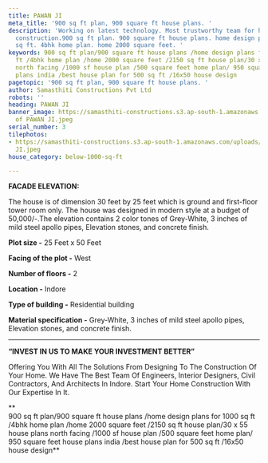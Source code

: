 ```yaml
---
title: PAWAN JI
meta_title: '900 sq ft plan, 900 square ft house plans. '
description: 'Working on latest technology. Most trustworthy team for house c& building
  construction.900 sq ft plan. 900 square ft house plans. home design plans for 1000
  sq ft. 4bhk home plan. home 2000 square feet. '
keywords: 900 sq ft plan/900 square ft house plans /home design plans for 1000 sq
  ft /4bhk home plan /home 2000 square feet /2150 sq ft house plan/30 x 55 house plans
  north facing /1000 sf house plan /500 square feet home plan/ 950 square feet house
  plans india /best house plan for 500 sq ft /16x50 house design
pagetopic: '900 sq ft plan, 900 square ft house plans. '
author: Samasthiti Constructions Pvt Ltd
robots: ''
heading: PAWAN JI
banner_image: https://samasthiti-constructions.s3.ap-south-1.amazonaws.com/uploads/Copy
  of PAWAN JI.jpeg
serial_number: 3
tilephotos:
- https://samasthiti-constructions.s3.ap-south-1.amazonaws.com/uploads/Copy of PAWAN
  JI.jpeg
house_category: below-1000-sq-ft

---
```

**FACADE ELEVATION:**

The house is of dimension 30 feet by 25 feet which is ground and first-floor tower room only. The house was designed in modern style at a budget of 50,000/-.The elevation contains 2 color tones of Grey-White, 3 inches of mild steel apollo pipes, Elevation stones, and concrete finish.

**Plot size -** 25 Feet x 50 Feet

**Facing of the plot -** West

**Number of floors -** 2

**Location -** Indore

**Type of building -** Residential building

**Material specification -** Grey-White, 3 inches of mild steel apollo pipes, Elevation stones, and concrete finish.

***

**“INVEST IN US TO MAKE YOUR INVESTMENT BETTER”**

Offering You With All The Solutions From Designing To The Construction Of Your Home. We Have The Best Team Of Engineers, Interior Designers, Civil Contractors, And Architects In Indore. Start Your Home Construction With Our Expertise In It.

\**  
900 sq ft plan/900 square ft house plans /home design plans for 1000 sq ft /4bhk home plan /home 2000 square feet /2150 sq ft house plan/30 x 55 house plans north facing /1000 sf house plan /500 square feet home plan/ 950 square feet house plans india /best house plan for 500 sq ft /16x50 house design**